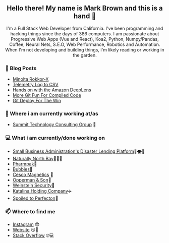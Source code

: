 <h2 align="center">Hello there! My name is Mark Brown and this is a hand 👋 </h2>
<p align="center">I'm a Full Stack Web Developer from California. I've been programming and hacking things since the days of 386 computers.
I am passionate about Progressive Web Apps (Vue and React), Koa2, Python, Numpy/Pandas, Coffee, Neural Nets, S.E.O, Web Performance, Robotics and Automation.
When I'm not developing and building things, I'm likely reading or working in the garden.</p>


### 📰 Blog Posts
<!-- BLOG-POST-LIST:START -->
- [Minolta Rokkor-X](https://blog.markbrown.space/entry/minolta-rokkor-x)
- [Telemetry Log to CSV](https://blog.markbrown.space/entry/telemetry-log-to-csv)
- [Hands on with the Amazon DeepLens](https://blog.markbrown.space/entry/hands-on-with-the-amazon-deeplens)
- [More Git Fun For Compiled Code](https://blog.markbrown.space/entry/more-git-fun-for-compiled-code)
- [Git Deploy For The Win](https://blog.markbrown.space/entry/git-deploy-for-the-win)
<!-- BLOG-POST-LIST:END -->

### 💼 Where i am currently working at/as
- [Summit Technology Consulting Group](https://thesummitgrp.com/) 💼 

### 💻 What i am currently/done working on
- [Small Business Administration's Disaster Lending Platform](https://lending.sba.gov)🚌🌪️💸
- [Naturally North Bay](https://naturallynorthbay.org)🥦🍇🌊
- [Pharmpak](https://pharmpakinc.com/)💊
- [Bubbies](https://bubbies.com)🥬
- [Cesco Magnetics](https://cescomagnetics.com/) 🧲
- [Opperman & Son](https://oppermansales.com/)🚛
- [Weinstein Security](http://web.archive.org/web/20201201082536/https://www.weinsteinsecurity.com/)👮
- [Katalina Holding Company](https://katalinaholdingcompany.com/)✈️
- [Spoiled to Perfecton](https://spoiledtoperfection.com/)🥒


### 📫 Where to find me
- [Instagram](https://instagram.com/iammarkbrown) 😎
- [Website](https://markbrown.space) 😏🔗
- [Stack Overflow](https://stackoverflow.com/users/2673694/mark-brown) 🤓💻
